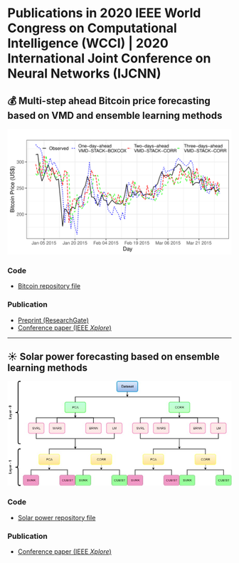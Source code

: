 # Publications in 2020 IEEE World Congress on Computational Intelligence (WCCI) | 2020 International Joint Conference on Neural Networks (IJCNN)

## :moneybag: Multi-step ahead Bitcoin price forecasting based on VMD and ensemble learning methods

![Bitcoin Predictions](Samples.png)

### Code
- [Bitcoin repository file](Bitcoin/)

### Publication
- [Preprint (ResearchGate)](https://www.researchgate.net/publication/340654637_Multi-step_ahead_Bitcoin_Price_Forecasting_Based_on_VMD_and_Ensemble_Learning_Methods)
- [Conference paper (IEEE *Xplore*)]()

----

## :sunny: Solar power forecasting based on ensemble learning methods

![Framework](Framework.jpg)

### Code
- [Solar power repository file](Solar_Power/)

### Publication
- [Conference paper (IEEE *Xplore*)]()
